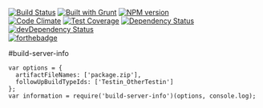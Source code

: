 [![Build Status](https://api.travis-ci.org/meilke/build-server-info.png)](https://travis-ci.org/meilke/build-server-info)
[![Built with Grunt](https://cdn.gruntjs.com/builtwith.png)](http://gruntjs.com/)
[![NPM version](https://badge.fury.io/js/build-server-info.svg)](http://badge.fury.io/js/build-server-info)  
[![Code Climate](https://codeclimate.com/github/meilke/build-server-info/badges/gpa.svg)](https://codeclimate.com/github/meilke/build-server-info)
[![Test Coverage](https://codeclimate.com/github/meilke/build-server-info/badges/coverage.svg)](https://codeclimate.com/github/meilke/build-server-info/coverage)
[![Dependency Status](https://david-dm.org/meilke/build-server-info.svg)](https://david-dm.org/meilke/build-server-info)
[![devDependency Status](https://david-dm.org/meilke/build-server-info/dev-status.svg)](https://david-dm.org/meilke/build-server-info#info=devDependencies)  
[![forthebadge](http://forthebadge.com/images/badges/uses-badges.svg)](http://forthebadge.com)

#build-server-info

```
var options = {
  artifactFileNames: ['package.zip'],
  followUpBuildTypeIds: ['Testin_OtherTestin']
};
var information = require('build-server-info')(options, console.log);
```